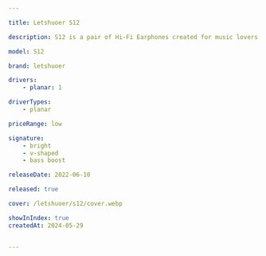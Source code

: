```yaml
---

title: Letshuoer S12

description: S12 is a pair of Hi-Fi Earphones created for music lovers. It is planar driver in ear monitors with wider stage, better clarity, faster transients, better treble extension and great resolution. It will be your best companion to your everyday music enjoyment.

model: S12

brand: letshuoer

drivers: 
    - planar: 1

driverTypes:
    - planar

priceRange: low

signature:
    - bright
    - v-shaped
    - bass boost

releaseDate: 2022-06-10

released: true

cover: /letshuoer/s12/cover.webp

showInIndex: true
createdAt: 2024-05-29


---
```


